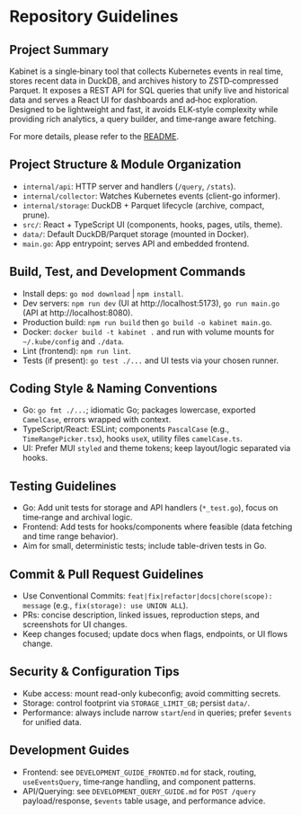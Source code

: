 # Repository Guidelines

## Project Summary
Kabinet is a single‑binary tool that collects Kubernetes events in real time, stores recent data in DuckDB, and archives history to ZSTD‑compressed Parquet. It exposes a REST API for SQL queries that unify live and historical data and serves a React UI for dashboards and ad‑hoc exploration. Designed to be lightweight and fast, it avoids ELK‑style complexity while providing rich analytics, a query builder, and time‑range aware fetching.

For more details, please refer to the [README](README.md).

## Project Structure & Module Organization
- `internal/api`: HTTP server and handlers (`/query`, `/stats`).
- `internal/collector`: Watches Kubernetes events (client-go informer).
- `internal/storage`: DuckDB + Parquet lifecycle (archive, compact, prune).
- `src/`: React + TypeScript UI (components, hooks, pages, utils, theme).
- `data/`: Default DuckDB/Parquet storage (mounted in Docker).
- `main.go`: App entrypoint; serves API and embedded frontend.

## Build, Test, and Development Commands
- Install deps: `go mod download` | `npm install`.
- Dev servers: `npm run dev` (UI at http://localhost:5173), `go run main.go` (API at http://localhost:8080).
- Production build: `npm run build` then `go build -o kabinet main.go`.
- Docker: `docker build -t kabinet .` and run with volume mounts for `~/.kube/config` and `./data`.
- Lint (frontend): `npm run lint`.
- Tests (if present): `go test ./...` and UI tests via your chosen runner.

## Coding Style & Naming Conventions
- Go: `go fmt ./...`; idiomatic Go; packages lowercase, exported `CamelCase`, errors wrapped with context.
- TypeScript/React: ESLint; components `PascalCase` (e.g., `TimeRangePicker.tsx`), hooks `useX`, utility files `camelCase.ts`.
- UI: Prefer MUI `styled` and theme tokens; keep layout/logic separated via hooks.

## Testing Guidelines
- Go: Add unit tests for storage and API handlers (`*_test.go`), focus on time‑range and archival logic.
- Frontend: Add tests for hooks/components where feasible (data fetching and time range behavior).
- Aim for small, deterministic tests; include table-driven tests in Go.

## Commit & Pull Request Guidelines
- Use Conventional Commits: `feat|fix|refactor|docs|chore(scope): message` (e.g., `fix(storage): use UNION ALL`).
- PRs: concise description, linked issues, reproduction steps, and screenshots for UI changes.
- Keep changes focused; update docs when flags, endpoints, or UI flows change.

## Security & Configuration Tips
- Kube access: mount read-only kubeconfig; avoid committing secrets.
- Storage: control footprint via `STORAGE_LIMIT_GB`; persist `data/`.
- Performance: always include narrow `start`/`end` in queries; prefer `$events` for unified data.

## Development Guides
- Frontend: see `DEVELOPMENT_GUIDE_FRONTED.md` for stack, routing, `useEventsQuery`, time‑range handling, and component patterns.
- API/Querying: see `DEVELOPMENT_QUERY_GUIDE.md` for `POST /query` payload/response, `$events` table usage, and performance advice.
